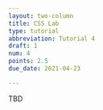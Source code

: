 ```yaml
---
layout: two-column
title: CSS Lab
type: tutorial
abbreviation: Tutorial 4
draft: 1
num: 4
points: 2.5
due_date: 2021-04-23

---
```


TBD